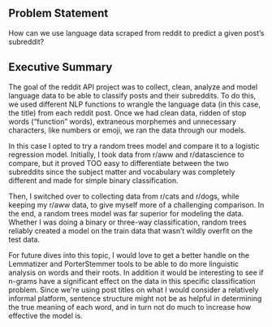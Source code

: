 ## Problem Statement

How can we use language data scraped from reddit to predict a given post’s subreddit?


## Executive Summary

The goal of the reddit API project was to collect, clean, analyze and model language data to be able to classify posts and their subreddits. To do this, we used different NLP functions to wrangle the language data (in this case, the title) from each reddit post. Once we had clean data, ridden of stop words (“function” words), extraneous morphemes and unnecessary characters, like numbers or emoji, we ran the data through our models. 

In this case I opted to try a random trees model and compare it to a logistic regression model. Initially, I took data from r/aww and r/datascience to compare, but it proved TOO easy to differentiate between the two subreddits since the subject matter and vocabulary was completely different and made for simple binary classification. 

Then, I switched over to collecting data from r/cats and r/dogs, while keeping my r/aww data, to give myself more of a challenging comparison. In the end, a random trees model was far superior for modeling the data. Whether I was doing a binary or three-way classification, random trees reliably created a model on the train data that wasn’t wildly overfit on the test data. 

For future dives into this topic, I would love to get a better handle on the Lemmatizer and PorterStemmer tools to be able to do more linguistic analysis on words and their roots. In addition it would be interesting to see if n-grams have a significant effect on the data in this specific classification problem. Since we're using post titles on what I would consider a relatively informal platform, sentence structure might not be as helpful in determining the true meaning of each word, and in turn not do much to increase how effective the model is.
